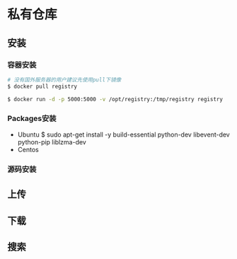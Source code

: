 
# 私有仓库

## 安装
### 容器安装
```bash
# 没有国外服务器的用户建议先使用pull下镜像
$ docker pull registry

$ docker run -d -p 5000:5000 -v /opt/registry:/tmp/registry registry
```
### Packages安装
- Ubuntu
$ sudo apt-get install -y build-essential python-dev libevent-dev python-pip liblzma-dev
- Centos

### 源码安装

## 上传
## 下载
## 搜索